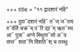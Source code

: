 +++
title = "११ द्वादशारं नहि"

+++
दुवा᳓दशारं नहि᳓ त᳓ज् ज᳓राय  
व᳓र्वर्ति चक्र᳓म् प᳓रि द्या᳓म् ऋत᳓स्य  
आ᳓ पुत्रा᳓ अग्ने मिथुना᳓सो अ᳓त्र  
सप्त᳓ शता᳓नि विंशति᳓श् च तस्थुः